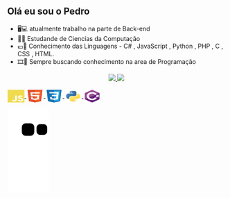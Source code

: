 ## Olá eu sou o Pedro 
- 🖥💻 atualmente trabalho na parte de Back-end
- 📕📗 Estudande de Ciencias da Computação 
- 💷📃 Conhecimento das Linguagens  - C# , JavaScript , Python , PHP , C , CSS , HTML.
- 🎞🏮 Sempre buscando conhecimento na area de Programação
<div align="center">
  <a href="https://github.com/Pedr021">
  <img height="180em" src="https://github-readme-stats.vercel.app/api?username=Pedr021&show_icons=true&theme=tokyonight&include_all_commits=true&count_private=true"/>
  <img height="180em" src="https://github-readme-stats.vercel.app/api/top-langs/?username=Pedr021&layout=compact&langs_count=7&theme=tokyonight"/>
</div>
  <div style="display: inline_block"><br>
  <img align="center" alt="Pedro-Js" height="30" width="40" src="https://raw.githubusercontent.com/devicons/devicon/master/icons/javascript/javascript-plain.svg">
  <img align="center" alt="Pedro-HTML" height="30" width="40" src="https://raw.githubusercontent.com/devicons/devicon/master/icons/html5/html5-original.svg">
  <img align="center" alt="Pedro-CSS" height="30" width="40" src="https://raw.githubusercontent.com/devicons/devicon/master/icons/css3/css3-original.svg">
  <img align="center" alt="Pedro-Python" height="30" width="40" src="https://raw.githubusercontent.com/devicons/devicon/master/icons/python/python-original.svg">
  <img align="center" alt="Pedro-Csharp" height="30" width="40" src="https://raw.githubusercontent.com/devicons/devicon/master/icons/csharp/csharp-original.svg">
</div>
  

 
  ![Snake animation](https://github.com/rafaballerini/rafaballerini/blob/output/github-contribution-grid-snake.svg)
 
</div>
